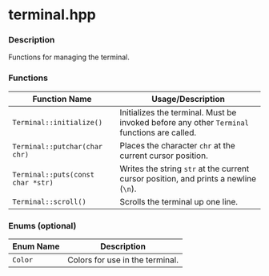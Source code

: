 terminal.hpp
============

### Description
Functions for managing the terminal.

### Functions
| Function Name | Usage/Description |
| --- | --- |
| `Terminal::initialize()` | Initializes the terminal. Must be invoked before any other `Terminal` functions are called. |
| `Terminal::putchar(char chr)` | Places the character `chr` at the current cursor position. |
| `Terminal::puts(const char *str)` | Writes the string `str` at the current cursor position, and prints a newline (`\n`). |
| `Terminal::scroll()` | Scrolls the terminal up one line. |

### Enums (optional)
| Enum Name | Description |
| --- | --- |
| `Color` | Colors for use in the terminal. |